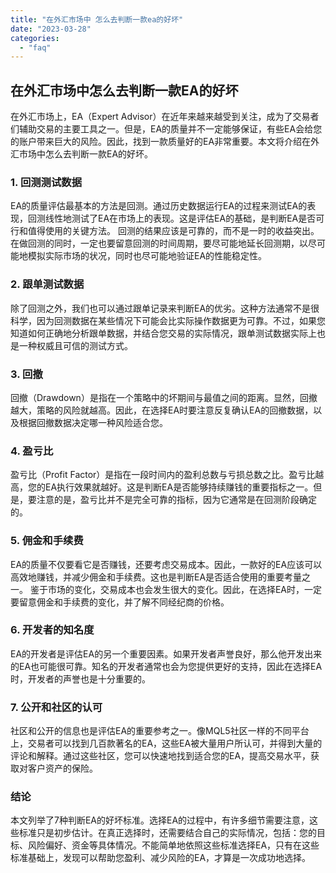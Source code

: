 ```yaml
---
title: "在外汇市场中 怎么去判断一款ea的好坏"
date: "2023-03-28"
categories: 
  - "faq"
---
```


## 在外汇市场中怎么去判断一款EA的好坏

在外汇市场上，EA（Expert Advisor）在近年来越来越受到关注，成为了交易者们辅助交易的主要工具之一。但是，EA的质量并不一定能够保证，有些EA会给您的账户带来巨大的风险。因此，找到一款质量好的EA非常重要。本文将介绍在外汇市场中怎么去判断一款EA的好坏。

### 1\. 回测测试数据

EA的质量评估最基本的方法是回测。通过历史数据运行EA的过程来测试EA的表现，回测线性地测试了EA在市场上的表现。这是评估EA的基础，是判断EA是否可行和值得使用的关键方法。 回测的结果应该是可靠的，而不是一时的收益突出。在做回测的同时，一定也要留意回测的时间周期，要尽可能地延长回测期，以尽可能地模拟实际市场的状况，同时也尽可能地验证EA的性能稳定性。

### 2\. 跟单测试数据

除了回测之外，我们也可以通过跟单记录来判断EA的优劣。这种方法通常不是很科学，因为回测数据在某些情况下可能会比实际操作数据更为可靠。不过，如果您知道如何正确地分析跟单数据，并结合您交易的实际情况，跟单测试数据实际上也是一种权威且可信的测试方式。

### 3\. 回撤

回撤（Drawdown）是指在一个策略中的坏期间与最值之间的距离。显然，回撤越大，策略的风险就越高。因此，在选择EA时要注意反复确认EA的回撤数据，以及根据回撤数据决定哪一种风险适合您。

### 4\. 盈亏比

盈亏比（Profit Factor）是指在一段时间内的盈利总数与亏损总数之比。盈亏比越高，您的EA执行效果就越好。这是判断EA是否能够持续赚钱的重要指标之一。但是，要注意的是，盈亏比并不是完全可靠的指标，因为它通常是在回测阶段确定的。

### 5\. 佣金和手续费

EA的质量不仅要看它是否赚钱，还要考虑交易成本。因此，一款好的EA应该可以高效地赚钱，并减少佣金和手续费。这也是判断EA是否适合使用的重要考量之一。 鉴于市场的变化，交易成本也会发生很大的变化。因此，在选择EA时，一定要留意佣金和手续费的变化，并了解不同经纪商的价格。

### 6\. 开发者的知名度

EA的开发者是评估EA的另一个重要因素。如果开发者声誉良好，那么他开发出来的EA也可能很可靠。知名的开发者通常也会为您提供更好的支持，因此在选择EA时，开发者的声誉也是十分重要的。

### 7\. 公开和社区的认可

社区和公开的信息也是评估EA的重要参考之一。像MQL5社区一样的不同平台上，交易者可以找到几百款著名的EA，这些EA被大量用户所认可，并得到大量的评论和解释。通过这些社区，您可以快速地找到适合您的EA，提高交易水平，获取对客户资产的保险。

### 结论

本文列举了7种判断EA的好坏标准。选择EA的过程中，有许多细节需要注意，这些标准只是初步估计。在真正选择时，还需要结合自己的实际情况，包括：您的目标、风险偏好、资金等具体情况。不能简单地依照这些标准选择EA，只有在这些标准基础上，发现可以帮助您盈利、减少风险的EA，才算是一次成功地选择。
